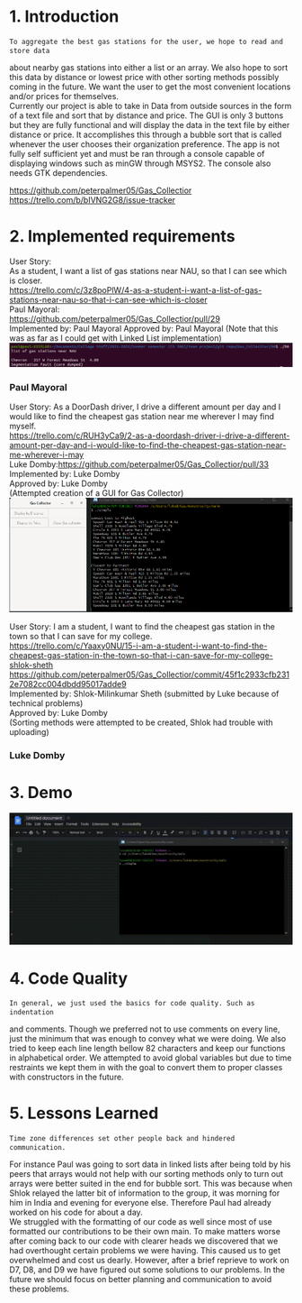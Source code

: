 
# 1. Introduction
	To aggregate the best gas stations for the user, we hope to read and store data 
about nearby gas stations into either a list or an array. We also hope to sort this 
data by distance or lowest price with other sorting methods possibly coming in the future. 
We want the user to get the most convenient locations and/or prices for themselves.  
	Currently our project is able to take in Data from outside sources in the form of a text file 
and sort that by distance and price. The GUI is only 3 buttons but they are fully functional and 
will display the data in the text file by either distance or price. It accomplishes this through
a bubble sort that is called whenever the user chooses their organization preference. The app 
is not fully self sufficient yet and must be ran through a console capable of displaying windows 
such as minGW through MSYS2. The console also needs GTK dependencies.  

	

https://github.com/peterpalmer05/Gas_Collectior  
https://trello.com/b/bIVNG2G8/issue-tracker

# 2. Implemented requirements

User Story:  
As a student, I want a list of gas stations near NAU, so that I can see which is closer.  
https://trello.com/c/3z8poPlW/4-as-a-student-i-want-a-list-of-gas-stations-near-nau-so-that-i-can-see-which-is-closer  
Paul Mayoral:  
https://github.com/peterpalmer05/Gas_Collectior/pull/29  
Implemented by: Paul Mayoral
Approved by: Paul Mayoral
(Note that this was as far as I could get with Linked List implementation)
![Paul's Implementation](pauls_implementation.png)

### Paul Mayoral

User Story:
As a DoorDash driver, I drive a different amount per day and I would like to find the cheapest gas station near me wherever I may find myself.  
https://trello.com/c/RUH3yCa9/2-as-a-doordash-driver-i-drive-a-different-amount-per-day-and-i-would-like-to-find-the-cheapest-gas-station-near-me-wherever-i-may  
Luke Domby:https://github.com/peterpalmer05/Gas_Collectior/pull/33  
Implemented by: Luke Domby  
Approved by: Luke Domby  
(Attempted creation of a GUI for Gas Collector)  
![Luke's Attempt at a GUI](Lukes_Attempt.png)

User Story:
I am a student, I want to find the cheapest gas station in the town so that I can save for my college.  
https://trello.com/c/Yaaxy0NU/15-i-am-a-student-i-want-to-find-the-cheapest-gas-station-in-the-town-so-that-i-can-save-for-my-college-shlok-sheth  
https://github.com/peterpalmer05/Gas_Collectior/commit/45f1c2933cfb2312e7082cc004dbdd95017adde9  
Implemented by: Shlok-Milinkumar Sheth (submitted by Luke because of technical problems)    
Approved by: Luke Domby  
(Sorting methods were attempted to be created, Shlok had trouble with uploading)




### Luke Domby

# 3. Demo

![Luke's Attempt at a GUI in video form](GUI_demo.gif)

# 4. Code Quality

	In general, we just used the basics for code quality. Such as indentation
and comments. Though we preferred not to use comments on every line, just the
minimum that was enough to convey what we were doing. We also tried to keep 
each line length bellow 82 characters and keep our functions in alphabetical order. 
We attempted to avoid global variables but due to time restraints we kept them in
with the goal to convert them to proper classes with constructors in the future.  

# 5.  Lessons Learned
	Time zone differences set other people back and hindered communication.
For instance Paul was going to sort data in linked lists after being told by his
peers that arrays would not help with our sorting methods only to turn out
arrays were better suited in the end for bubble sort.
This was because when Shlok relayed the latter bit of information to the group,
it was morning for him in India and evening for everyone else. Therefore Paul
had already worked on his code for about a day.  
	We struggled with the formatting of our code as well since most of use 
formatted our contributions to be their own main. To make matters worse after 
coming back to our code with clearer heads we discovered that we had overthought 
certain problems we were having. This caused us to get overwhelmed 
and cost us dearly. However, after a brief reprieve to work on D7, D8, and D9 we have figured 
out some solutions to our problems. In the future we should focus on better planning and 
communication to avoid these problems.  